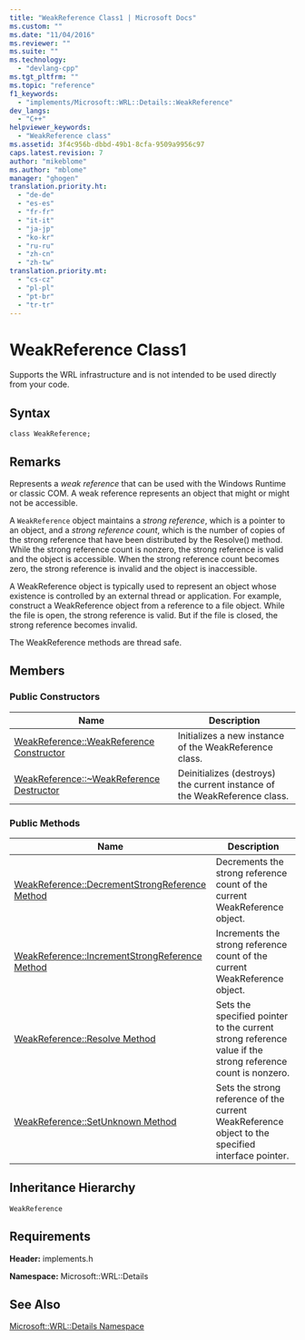 ```yaml
---
title: "WeakReference Class1 | Microsoft Docs"
ms.custom: ""
ms.date: "11/04/2016"
ms.reviewer: ""
ms.suite: ""
ms.technology: 
  - "devlang-cpp"
ms.tgt_pltfrm: ""
ms.topic: "reference"
f1_keywords: 
  - "implements/Microsoft::WRL::Details::WeakReference"
dev_langs: 
  - "C++"
helpviewer_keywords: 
  - "WeakReference class"
ms.assetid: 3f4c956b-dbbd-49b1-8cfa-9509a9956c97
caps.latest.revision: 7
author: "mikeblome"
ms.author: "mblome"
manager: "ghogen"
translation.priority.ht: 
  - "de-de"
  - "es-es"
  - "fr-fr"
  - "it-it"
  - "ja-jp"
  - "ko-kr"
  - "ru-ru"
  - "zh-cn"
  - "zh-tw"
translation.priority.mt: 
  - "cs-cz"
  - "pl-pl"
  - "pt-br"
  - "tr-tr"
---
```

# WeakReference Class1
Supports the WRL infrastructure and is not intended to be used directly from your code.  
  
## Syntax  
  
```  
class WeakReference;  
```  
  
## Remarks  
 Represents a *weak reference* that can be used with the Windows Runtime or classic COM. A weak reference represents an object that might or might not be accessible.  
  
 A `WeakReference` object maintains a *strong reference*, which is a pointer to an object, and a *strong reference count*, which is the number of copies of the strong reference that have been distributed by the Resolve() method. While the strong reference count is nonzero, the strong reference is valid and the object is accessible. When the strong reference count becomes zero, the strong reference is invalid and the object is inaccessible.  
  
 A WeakReference object is typically used to represent an object whose existence is controlled by an external thread or application. For example, construct a WeakReference object from a reference to a file object. While the file is open, the strong reference is valid. But if the file is closed, the strong reference becomes invalid.  
  
 The WeakReference methods are thread safe.  
  
## Members  
  
### Public Constructors  
  
|Name|Description|  
|----------|-----------------|  
|[WeakReference::WeakReference Constructor](../windows/weakreference-weakreference-constructor.md)|Initializes a new instance of the WeakReference class.|  
|[WeakReference::~WeakReference Destructor](../windows/weakreference-tilde-weakreference-destructor.md)|Deinitializes (destroys) the current instance of the WeakReference class.|  
  
### Public Methods  
  
|Name|Description|  
|----------|-----------------|  
|[WeakReference::DecrementStrongReference Method](../windows/weakreference-decrementstrongreference-method.md)|Decrements the strong reference count of the current WeakReference object.|  
|[WeakReference::IncrementStrongReference Method](../windows/weakreference-incrementstrongreference-method.md)|Increments the strong reference count of the current WeakReference object.|  
|[WeakReference::Resolve Method](../windows/weakreference-resolve-method.md)|Sets the specified pointer to the current strong reference value if the strong reference count is nonzero.|  
|[WeakReference::SetUnknown Method](../windows/weakreference-setunknown-method.md)|Sets the strong reference of the current WeakReference object to the specified interface pointer.|  
  
## Inheritance Hierarchy  
 `WeakReference`  
  
## Requirements  
 **Header:** implements.h  
  
 **Namespace:** Microsoft::WRL::Details  
  
## See Also  
 [Microsoft::WRL::Details Namespace](../windows/microsoft-wrl-details-namespace.md)